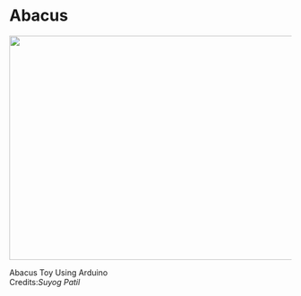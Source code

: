 # Abacus
<img src="https://user-images.githubusercontent.com/40622253/47264759-4eb36800-d53a-11e8-8f96-4e80be063a5b.gif" height="400" width="800"/>
<p>Abacus Toy Using Arduino</br>Credits:<em>Suyog Patil<em></p>
